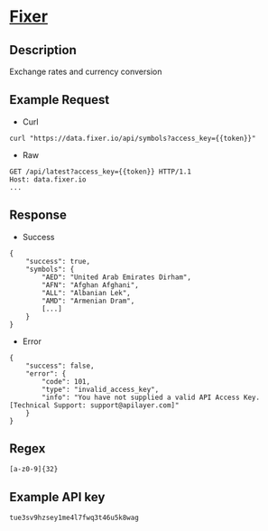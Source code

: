 # [Fixer](https://fixer.io/documentation)

## __Description__
Exchange rates and currency conversion

## __Example Request__
* Curl
```
curl "https://data.fixer.io/api/symbols?access_key={{token}}"
```

* Raw
```
GET /api/latest?access_key={{token}} HTTP/1.1
Host: data.fixer.io
...
```

## __Response__
* Success
```
{
    "success": true,
    "symbols": {
        "AED": "United Arab Emirates Dirham",
        "AFN": "Afghan Afghani",
        "ALL": "Albanian Lek",
        "AMD": "Armenian Dram",
        [...]
    }
}
```
* Error
```
{
    "success": false,
    "error": {
        "code": 101,
        "type": "invalid_access_key",
        "info": "You have not supplied a valid API Access Key. [Technical Support: support@apilayer.com]"
    }
}
```
## __Regex__
```
[a-z0-9]{32}
```

## __Example API key__
```
tue3sv9hzsey1me4l7fwq3t46u5k8wag
```

